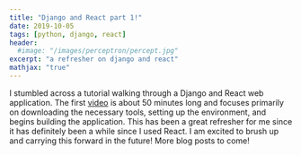 ```yaml
---
title: "Django and React part 1!"
date: 2019-10-05
tags: [python, django, react]
header:
  #image: "/images/perceptron/percept.jpg"
excerpt: "a refresher on django and react"
mathjax: "true"
---
```


I stumbled across a tutorial walking through a Django and React web application. The first [video](https://www.youtube.com/watch?v=uZgRbnIsgrA) is about 50 minutes long and focuses primarily on downloading the necessary tools, setting up the environment, and begins building the application. This has been a great refresher for me since it has definitely been a while since I used React. I am excited to brush up and carrying this forward in the future! More blog posts to come!

